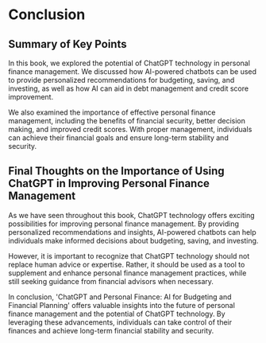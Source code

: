 Conclusion
==========

Summary of Key Points
---------------------

In this book, we explored the potential of ChatGPT technology in personal finance management. We discussed how AI-powered chatbots can be used to provide personalized recommendations for budgeting, saving, and investing, as well as how AI can aid in debt management and credit score improvement.

We also examined the importance of effective personal finance management, including the benefits of financial security, better decision making, and improved credit scores. With proper management, individuals can achieve their financial goals and ensure long-term stability and security.

Final Thoughts on the Importance of Using ChatGPT in Improving Personal Finance Management
------------------------------------------------------------------------------------------

As we have seen throughout this book, ChatGPT technology offers exciting possibilities for improving personal finance management. By providing personalized recommendations and insights, AI-powered chatbots can help individuals make informed decisions about budgeting, saving, and investing.

However, it is important to recognize that ChatGPT technology should not replace human advice or expertise. Rather, it should be used as a tool to supplement and enhance personal finance management practices, while still seeking guidance from financial advisors when necessary.

In conclusion, 'ChatGPT and Personal Finance: AI for Budgeting and Financial Planning' offers valuable insights into the future of personal finance management and the potential of ChatGPT technology. By leveraging these advancements, individuals can take control of their finances and achieve long-term financial stability and security.
